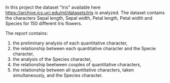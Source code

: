 In this project the dataset "Iris" available here https://archive.ics.uci.edu/ml/datasets/iris is analyzed. The dataset contains the characters Sepal length, Sepal width, Petal length, 
Petal width and Species for 150 different Iris flowers.

The report contains:

1. the preliminary analysis of each quantitative character,
2. the relationship between each quantitative character and the Specie character,
3. the analysis of the Species character,
4. the relationship beetween couples of quantitative characters,
5. the relationship between all quantitative characters, taken simultaneously, and the Species character.
